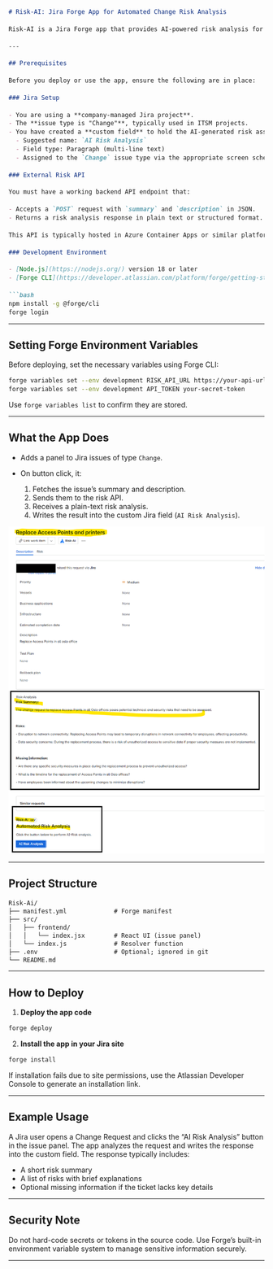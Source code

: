 ````markdown
# Risk-AI: Jira Forge App for Automated Change Risk Analysis

Risk-AI is a Jira Forge app that provides AI-powered risk analysis for Change Requests in Jira Service Management. It reads the summary and description of an issue, sends the data to an external API (powered by OpenAI or a custom model), and writes the generated risk insights back into a Jira custom field.

---

## Prerequisites

Before you deploy or use the app, ensure the following are in place:

### Jira Setup

- You are using a **company-managed Jira project**.
- The **issue type is "Change"**, typically used in ITSM projects.
- You have created a **custom field** to hold the AI-generated risk assessment.
  - Suggested name: `AI Risk Analysis`
  - Field type: Paragraph (multi-line text)
  - Assigned to the `Change` issue type via the appropriate screen scheme.

### External Risk API

You must have a working backend API endpoint that:

- Accepts a `POST` request with `summary` and `description` in JSON.
- Returns a risk analysis response in plain text or structured format.

This API is typically hosted in Azure Container Apps or similar platforms.

### Development Environment

- [Node.js](https://nodejs.org/) version 18 or later
- [Forge CLI](https://developer.atlassian.com/platform/forge/getting-started/) installed

```bash
npm install -g @forge/cli
forge login
````

---

## Setting Forge Environment Variables

Before deploying, set the necessary variables using Forge CLI:

```bash
forge variables set --env development RISK_API_URL https://your-api-url.example.com/analyze
forge variables set --env development API_TOKEN your-secret-token
```

Use `forge variables list` to confirm they are stored.

---

## What the App Does

* Adds a panel to Jira issues of type `Change`.
* On button click, it:

  1. Fetches the issue’s summary and description.
  2. Sends them to the risk API.
  3. Receives a plain-text risk analysis.
  4. Writes the result into the custom Jira field (`AI Risk Analysis`).


![alt text](image.png)

---

## Project Structure

```
Risk-Ai/
├── manifest.yml             # Forge manifest
├── src/
│   ├── frontend/
│   │   └── index.jsx        # React UI (issue panel)
│   └── index.js             # Resolver function
├── .env                     # Optional; ignored in git
└── README.md
```

---

## How to Deploy

1. **Deploy the app code**

```bash
forge deploy
```

2. **Install the app in your Jira site**

```bash
forge install
```

If installation fails due to site permissions, use the Atlassian Developer Console to generate an installation link.

---

## Example Usage

A Jira user opens a Change Request and clicks the “AI Risk Analysis” button in the issue panel. The app analyzes the request and writes the response into the custom field. The response typically includes:

* A short risk summary
* A list of risks with brief explanations
* Optional missing information if the ticket lacks key details

---

## Security Note

Do not hard-code secrets or tokens in the source code. Use Forge’s built-in environment variable system to manage sensitive information securely.

---


```


```
